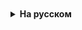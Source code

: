 <details style="padding-top: 18px">
  <summary style="cursor: pointer;"><b>На русском</b></summary>
# Тип boolean. Логические операции

## boolean

boolean - Тип данных boolean в программировании представляет собой один из самых основных типов. В Java, как и во многих других языках программирования, boolean используется для представления логических значений, которые могут быть либо true (истина), либо false (ложь). Этот тип данных имеет ключевое значение для управления потоком выполнения программы через логические выражения и условные конструкции.

boolean b = true;  

### Логические высказывания

Логические высказывания являются фундаментальным элементом в логике и программировании. Они используются для представления утверждений, которые могут быть либо истинными (true или 1), либо ложными (false или 0). Рассмотрим различные типы логических высказываний и операторов на примерах:

###### Примеры высказываний:

"Сейчас лето" — это логическое высказывание, которое может быть истинным или ложным в зависимости от текущего времени года.

"Сейчас вечер" — еще одно логическое высказывание, истинность которого зависит от текущего времени суток.

### Конъюнкция (И):

Обозначается как "И" или "∧".

Высказывание "Сейчас лето И сейчас день" истинно только в том случае, если истинны оба составляющих его высказывания — то есть если сейчас действительно лето и сейчас день.

### Дизъюнкция (ИЛИ):

Обозначается как "ИЛИ" или "∨".

Высказывание "Сейчас лето ИЛИ сейчас вечер" истинно, если хотя бы одно из составляющих его высказываний истинно. То есть, если сейчас лето или вечер (или оба утверждения истинны), то всё высказывание считается истинным.

### Отрицание (НЕ):

Обозначается как "НЕ" или "¬".

Высказывание "Сейчас НЕ лето" истинно, если исходное высказывание "Сейчас лето" ложно. Отрицание инвертирует истинностное значение высказывания.

Эти основные логические операторы и высказывания используются для построения более сложных логических структур в математике, философии и программировании. Они позволяют формализовать и анализировать утверждения, условия и аргументы.

## Логические выражения в Java

Логические выражения в Java играют ключевую роль в управлении потоком выполнения программ и принятии решений. Они часто включают в себя операторы сравнения и логические операторы.

### Операторы сравнения:

Применяются к числовым типам данных и символам для оценки отношений между ними.

> (Больше) Проверяет, что левый операнд больше правого.
< (Меньше) Проверяет, что левый операнд меньше правого.
== (Равно) Проверяет равенство двух операндов.
>= (Больше или равно) Проверяет, что левый операнд больше или равен правому.
<= (Меньше или равно) Проверяет, что левый операнд меньше или равен правому.
!= (Не равно) Проверяет, что два операнда не равны.

#### Логические операторы:

Используются для соединения или инвертирования логических выражений.

&& (И) Логическое "И", возвращает true, если оба операнда истинны.
|| (ИЛИ) Логическое "ИЛИ", возвращает true, если хотя бы один из операндов истинен.
! (НЕ) Логическое "НЕ", инвертирует значение операнда.

boolean a, b, c;
int x = 5;

// Пример использования оператора сравнения
a = x > 6;     // a будет false, потому что 5 не больше 6
b = x < 6;     // b будет true, потому что 5 меньше 6
c = !(a || b);  // c будет false, потому что 'a' false, 'b' true, a | b дает true, и ! инвертирует это в false






</details>
